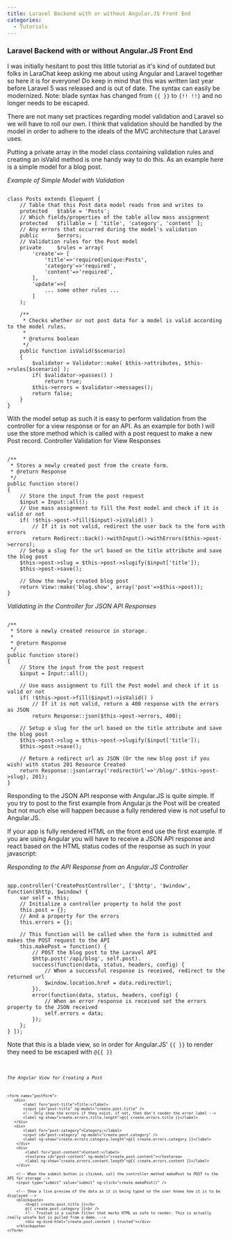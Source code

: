 ```yaml
---
title: Laravel Backend with or without Angular.JS Front End
categories:
  - Tutorials
---
```

<h3>Laravel Backend with or without Angular.JS Front End</h3>

<p>I was initially hesitant to post this little tutorial as it's kind of outdated but folks in LaraChat keep asking me about using Angular and Laravel together so here it is for everyone! Do keep in mind that this was written last year before Laravel 5 was released and is out of date. The syntax can easily be modernized. Note: blade syntax has changed from <code>{{ }}</code> to <code>{!! !!}</code> and no longer needs to be escaped.</p>

<p>There are not many set practices regarding model validation and Laravel so we will have to roll our own. I think that validation should be handled by the model in order to adhere to the ideals of the MVC architecture that Laravel uses. </p>

<p>Putting a private array in the model class containing validation rules and creating an isValid method is one handy way to do this. As an example here is a simple model for a blog post.</p>

<i>Example of Simple Model with Validation</i>

<pre><code>
class Posts extends Eloquent {
    // Table that this Post data model reads from and writes to
    protected   $table = 'Posts';
    // Which fields/properties of the table allow mass assignment
    protected   $fillable = [ 'title', 'category', 'content' ];
    // Any errors that occurred during the model's validation
    public      $errors;
    // Validation rules for the Post model
    private     $rules = array(
        'create'=> [
            'title'=>'required|unique:Posts',
            'category'=>'required',
            'content'=>'required',
        ],
        'update'=>[
            ... some other rules ...
        ]
    );

    /**
     * Checks whether or not post data for a model is valid according to the model rules.
     *
     * @returns boolean
     */
    public function isValid($scenario)
    {
        $validator = Validator::make( $this->attributes, $this->rules[$scenario] );
        if( $validator->passes() )
            return true;
        $this->errors = $validator->messages();
        return false;
    }
}
</pre></code>

<p>With the model setup as such it is easy to perform validation from the controller for a view response or for an API. As an example for both I will use the store method which is called with a post request to make a new Post record.
Controller Validation for View Responses</p>

<pre><code>
/**
 * Stores a newly created post from the create form.
 * @return Response
 */
public function store()
{
    // Store the input from the post request
    $input = Input::all();
    // Use mass assignment to fill the Post model and check if it is valid or not
    if( !$this->post->fill($input)->isValid() ) 
        // If it is not valid, redirect the user back to the form with errors
        return Redirect::back()->withInput()->withErrors($this->post->errors); 
    // Setup a slug for the url based on the title attribute and save the blog post
    $this->post->slug = $this->post->slugify($input['title']);
    $this->post->save();
 
    // Show the newly created blog post
    return View::make('blog.show', array('post'=>$this->post));
}
</pre></code>

<i>Validating in the Controller for JSON API Responses</i>


<pre><code>
/**
 * Store a newly created resource in storage.
 *
 * @return Response
 */
public function store()
{
    // Store the input from the post request
    $input = Input::all();
 
    // Use mass assignment to fill the Post model and check if it is valid or not
    if( !$this->post->fill($input)->isValid() )
        // If it is not valid, return a 400 response with the errors as JSON
        return Response::json($this->post->errors, 400);
 
    // Setup a slug for the url based on the title attribute and save the blog post
    $this->post->slug = $this->post->slugify($input['title']);
    $this->post->save();
 
    // Return a redirect url as JSON (Or the new blog post if you wish) with status 201 Resource Created
    return Response::json(array('redirectUrl'=>'/blog/'.$this->post->slug), 201);
}
</pre></code>

<p>Responding to the JSON API response with Angular.JS is quite simple. If you try to post to the first example from Angular.js the Post will be created but not much else will happen because a fully rendered view is not useful to Angular.JS.</p>

<p>If your app is fully rendered HTML on the front end use the first example. If you are using Angular you will have to receive a JSON API response and react based on the HTML status codes of the response as such in your javascript:</p>

<i>Responding to the API Response from an Angular.JS Controller</i>


<pre><code>
app.controller('CreatePostController', ['$http', '$window', function($http, $window) {
    var self = this;
    // Initialize a controller property to hold the post
    this.post = {};
    // And a property for the errors
    this.errors = {};
 
    // This function will be called when the form is submitted and makes the POST request to the API
    this.makePost = function() {
        // POST the blog post to the Laravel API
        $http.post('/api/blog', self.post).
        success(function(data, status, headers, config) {
            // When a successful response is received, redirect to the returned url
            $window.location.href = data.redirectUrl;
        }).
        error(function(data, status, headers, config) {
            // When an error response is received set the errors property to the JSON received
            self.errors = data;
        });
    };
} ]);
</pre></code>

<p>Note that this is a blade view, so in order for Angular.JS' <code>{{ }}</code> to render they need to be escaped with <code>@{{ }}<code></p>

<i>The Angular View for Creating a Post</i>

<pre><code>&lt;form name="postForm"&gt;
   &lt;div&gt;
       &lt;label for="post-title"&gt;Title:&lt;/label&gt;
       &lt;input id="post-title" ng-model="create.post.title" /&gt;
       &lt;!-- Only show the errors if they exist, if not, then don't render the error label --&gt;
       &lt;label ng-show="create.errors.title.length"&gt;@{{ create.errors.title }}&lt;/label&gt;
   &lt;/div&gt;
   &lt;div&gt;
       &lt;label for="post-category"&gt;Category:&lt;/label&gt;
       &lt;input id="post-category" ng-model="create.post.category" /&gt;
       &lt;label ng-show="create.errors.category.length"&gt;@{{ create.errors.category }}&lt;/label&gt;
    &lt;/div&gt;
    &lt;div&gt;
        &lt;label for="post-content"&gt;Content:&lt;/label&gt;
        &lt;textarea id="post-content" ng-model="create.post.content"&gt;&lt;/textarea&gt;
        &lt;label ng-show="create.errors.content.length"&gt;@{{ create.errors.content }}&lt;/label&gt;
    &lt;/div&gt;
 
    &lt;!-- When the submit button is clicked, call the controller method makePost to POST to the API for storage --&gt;
    &lt;input type="submit" value="submit" ng-click="create.makePost()" /&gt;
 
    &lt;!-- Show a live preview of the data as it is being typed so the user knows how it is to be displayed --&gt;
    &lt;blockquote&gt;
        &lt;b&gt;@{{ create.post.title }}&lt;/b&gt;
        @{{ create.post.category }}&lt;br /&gt;
        &lt;!-- Trusted is a custom filter that marks HTML as safe to render. This is actually really unsafe but is pulled from a demo. --&gt;
        &lt;div ng-bind-html="create.post.content | trusted"&gt;&lt;/div&gt;
    &lt;/blockquote&gt;
&lt;/form&gt;
</pre></code>